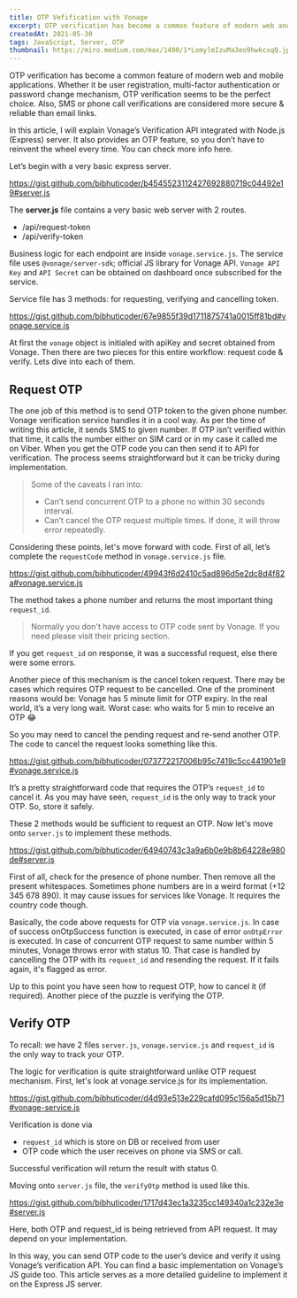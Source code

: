 ```yaml
---
title: OTP Vefification with Vonage
excerpt: OTP verification has become a common feature of modern web and mobile applications..
createdAt: 2021-05-30
tags: JavaScript, Server, OTP
thumbnail: https://miro.medium.com/max/1400/1*LomylmIzuMa3eo9hwkcxqQ.jpeg
---
```


OTP verification has become a common feature of modern web and mobile applications. Whether it be user registration, multi-factor authentication or password change mechanism, OTP verification seems to be the perfect choice. Also, SMS or phone call verifications are considered more secure & reliable than email links.

In this article, I will explain Vonage’s Verification API integrated with Node.js (Express) server. It also provides an OTP feature, so you don’t have to reinvent the wheel every time. You can check more info here.

Let’s begin with a very basic express server.

https://gist.github.com/bibhuticoder/b4545523112427692880719c04492e19#server.js

The **server.js** file contains a very basic web server with 2 routes.
- /api/request-token
- /api/verify-token

Business logic for each endpoint are inside `vonage.service.js`. The service file uses `@vonage/server-sdk`; official JS library for Vonage API. `Vonage API Key` and `API Secret` can be obtained on dashboard once subscribed for the service.

Service file has 3 methods: for requesting, verifying and cancelling token.

https://gist.github.com/bibhuticoder/67e9855f39d1711875741a0015ff81bd#vonage.service.js

At first the `vonage` object is initialed with apiKey and secret obtained from Vonage. Then there are two pieces for this entire workflow: request code & verify. Lets dive into each of them.

## Request OTP
The one job of this method is to send OTP token to the given phone number. Vonage verification service handles it in a cool way. As per the time of writing this article, it sends SMS to given number. If OTP isn’t verified within that time, it calls the number either on SIM card or in my case it called me on Viber. When you get the OTP code you can then send it to API for verification. The process seems straightforward but it can be tricky during implementation.

> Some of the caveats I ran into:
> - Can’t send concurrent OTP to a phone no within 30 seconds interval.
> - Can’t cancel the OTP request multiple times. If done, it will throw error repeatedly.

Considering these points, let's move forward with code. First of all, let’s complete the `requestCode` method in `vonage.service.js` file.

https://gist.github.com/bibhuticoder/49943f6d2410c5ad896d5e2dc8d4f82a#vonage.service.js

The method takes a phone number and returns the most important thing `request_id`.

> Normally you don't have access to OTP code sent by Vonage. If you need please visit their pricing section.

If you get `request_id` on response, it was a successful request, else there were some errors.

Another piece of this mechanism is the cancel token request. There may be cases which requires OTP request to be cancelled. One of the prominent reasons would be: Vonage has 5 minute limit for OTP expiry. In the real world, it’s a very long wait. Worst case: who waits for 5 min to receive an OTP 😂

So you may need to cancel the pending request and re-send another OTP. The code to cancel the request looks something like this.

https://gist.github.com/bibhuticoder/073772217006b95c7419c5cc441901e9#vonage.service.js

It’s a pretty straightforward code that requires the OTP’s `request_id` to cancel it. As you may have seen, `request_id` is the only way to track your OTP. So, store it safely.

These 2 methods would be sufficient to request an OTP. Now let's move onto `server.js` to implement these methods.

https://gist.github.com/bibhuticoder/64940743c3a9a6b0e9b8b64228e980de#server.js

First of all, check for the presence of phone number. Then remove all the present whitespaces. Sometimes phone numbers are in a weird format (+12 345 678 890). It may cause issues for services like Vonage. It requires the country code though.

Basically, the code above requests for OTP via `vonage.service.js`. In case of success onOtpSuccess function is executed, in case of error `onOtpError` is executed. In case of concurrent OTP request to same number within 5 minutes, Vonage throws error with status 10. That case is handled by cancelling the OTP with its `request_id` and resending the request. If it fails again, it's flagged as error.

Up to this point you have seen how to request OTP, how to cancel it (if required). Another piece of the puzzle is verifying the OTP.

## Verify OTP

To recall: we have 2 files `server.js`, `vonage.service.js` and ``request_id`` is the only way to track your OTP.

The logic for verification is quite straightforward unlike OTP request mechanism. First, let's look at vonage.service.js for its implementation.

https://gist.github.com/bibhuticoder/d4d93e513e229cafd095c156a5d15b71#vonage-service.js

Verification is done via

- `request_id` which is store on DB or received from user
- OTP code which the user receives on phone via SMS or call.

Successful verification will return the result with status 0.

Moving onto `server.js` file, the `verifyOtp` method is used like this.

https://gist.github.com/bibhuticoder/1717d43ec1a3235cc149340a1c232e3e#server.js

Here, both OTP and request_id is being retrieved from API request. It may depend on your implementation.

In this way, you can send OTP code to the user’s device and verify it using Vonage’s verification API. You can find a basic implementation on Vonage’s JS guide too. This article serves as a more detailed guideline to implement it on the Express JS server.